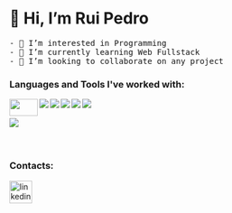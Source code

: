 <h1> 👋 Hi, I’m Rui Pedro </h1>
<pre>
- 👀 I’m interested in Programming
- 🌱 I’m currently learning Web Fullstack
- 💞️ I’m looking to collaborate on any project
</pre>
<h3>Languages and Tools I've worked with:</h3>
<div>
<img src="https://img.shields.io/badge/C-00599C?style=for-the-badge&logo=c&logoColor=white" align='left' width="50" height="30" disabled >
<img src="https://img.shields.io/badge/C%2B%2B-00599C?style=for-the-badge&logo=c%2B%2B&logoColor=white" align= 'left' >
<img src="https://img.shields.io/badge/C%23-239120?style=for-the-badge&logo=c-sharp&logoColor=white" align='left' >
<img src="https://img.shields.io/badge/MySQL-005C84?style=for-the-badge&logo=mysql&logoColor=white" align='left'>
<img src="https://img.shields.io/badge/Microsoft%20SQL%20Server-CC2927?style=for-the-badge&logo=microsoft%20sql%20server&logoColor=white" align='left'>
<img src="https://img.shields.io/badge/Unity-100000?style=for-the-badge&logo=unity&logoColor=white" align='left'>
</div>
<br>
<br>
<img src="https://img.shields.io/badge/Visual_Studio-5C2D91?style=for-the-badge&logo=visual%20studio&logoColor=white" align='left'/>

<br/>
<br/>
<!--<img src="https://github-readme-stats.vercel.app/api/top-langs/?username=Excalibur202"> -->
<br/>

### Contacts:

[<img src='https://img.shields.io/badge/LinkedIn-0077B5?style=for-the-badge&logo=linkedin&logoColor=white' alt='linkedin' height='40' color='blue'>](https://pt.linkedin.com/in/ruipedrogoncalvesoliveira?trk=people-guest_people_search-card)  

<!---
Excalibur202/Excalibur202 is a ✨ special ✨ repository because its `README.md` (this file) appears on your GitHub profile.
You can click the Preview link to take a look at your changes.
--->
